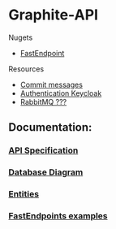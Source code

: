 # Graphite-API

Nugets

- [FastEndpoint](#fastendpoints)

Resources

- [Commit messages](https://dev.to/hornet_daemon/git-commit-patterns-5dm7)
- [Authentication Keycloak](https://www.keycloak.org/)
- [RabbitMQ ???](https://www.rabbitmq.com/)

## Documentation:

### [API Specification](docs/API.md)

### [Database Diagram](docs/ClassDiagram.md)

### [Entities](docs/Entities.md)

### [FastEndpoints examples](docs/FastEndpoints.md)

